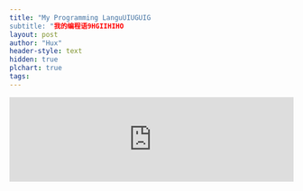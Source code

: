 ```yaml
---
title: "My Programming LanguUIUGUIG
subtitle: "我的编程语9HGIIHIHO
layout: post
author: "Hux"
header-style: text
hidden: true
plchart: true
tags:
---
```


<iframe 
  id="chart"
  src="https://huangxuan.me/PL-chart/"
  frameborder="0" 
  scrolling="no" 
  style="width: 100%">
</iframe>
